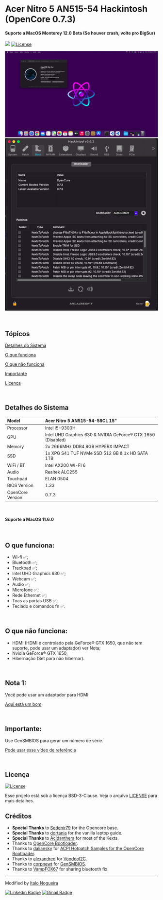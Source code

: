 # Acer Nitro 5 AN515-54 Hackintosh (OpenCore 0.7.3)

#### Suporte a MacOS Monterey 12.0 Beta (Se houver crash, volte pro BigSur)

<p>
  <img src="https://img.shields.io/badge/made%20by-ITALO%20NOGUEIRA-5429CC?style=flat-square">  
  <a href="https://opensource.org/licenses/BSD-3-Clause">
    <img alt="License" src="https://img.shields.io/badge/License-BSD%203--Clause-blue.svg">
  </a>
  
</p>

![](Images/Home.png)
![](Images/Cover.png)

<br/>

## Tópicos 

[Detalhes do Sistema](#detalhes-do-sistema)

[O que funciona](#o-que-funciona)

[O que não funciona](#o-que-não-funciona)

[Importante](#importante)

[Licença](#licença)

<br>

## Detalhes do Sistema

| Model            | Acer Nitro 5 AN515-54-58CL 15"                               |
| :--------------- | :----------------------------------------------------------- |
| Processor        | Intel i5-9300H                                               |
| GPU              | Intel UHD Graphics 630 & NVIDIA GeForce® GTX 1650 (Disabled) |
| Memory           | 2x 2666MHz DDR4 8GB HYPERX IMPACT                            |
| SSD              | 1x XPG S41 TUF NVMe SSD 512 GB & 1x HD SATA 1TB              |
| WiFi / BT        | Intel AX200 WI-FI 6                                          |
| Audio            | Realtek ALC255                                               |
| Touchpad         | ELAN 0504                                                    |
| BIOS Version     | 1.33                                                         |
| OpenCore Version | 0.7.3                                                       |

<br/>

#### Suporte a MacOS 11.6.0

<br/>

## O que funciona:

- Wi-fi ✅;
- Bluetooth ✅;
- Trackpad ✅;
- Intel UHD Graphics 630 ✅;
- Webcam ✅;
- Audio ✅;
- Microfone ✅;
- Rede Ethernet ✅;
- Toas as portas USB ✅;
- Teclado e comandos fn ✅.

<br/>

## O que não funciona:

- HDMI (HDMI é controlado pela GeForce® GTX 1650, que não tem suporte, pode usar um adaptador) ver Nota;
- Nvidia GeForce® GTX 1650;
- Hibernação (Set para não hibernar).

<br/>

## Nota 1:

Você pode usar um adaptador para HDMI

[Aqui está um bom](https://s.click.aliexpress.com/e/_A1hTAn)

<br/>

## Importante:

Use GenSMBIOS para gerar um número de série.

[Pode usar esse vídeo de referência](https://www.youtube.com/watch?v=M93oJ1UBrS4)

<br/>

## Licença
 <a href="https://opensource.org/licenses/BSD-3-Clause">
    <img alt="License" src="https://img.shields.io/badge/License-BSD%203--Clause-blue.svg">
  </a>

<br>

Esse projeto está sob a licença BSD-3-Clause. Veja o arquivo [LICENSE](/LICENSE) para mais detalhes.


## Créditos


- **Special Thanks** to [Sedenir79](https://github.com/Sedenir79) for the Opencore base.
- **Special Thanks** to [dortania](https://dortania.github.io/vanilla-laptop-guide) for the vanilla laptop guide.
- **Special Thanks** to [Acidanthera](https://github.com/acidanthera) for most of the Kexts.
- Thanks to [OpenCore Bootloader](https://https://github.com/acidanthera/OpenCorePkg).
- Thanks to [daliansky](https://github.com/daliansky) for [ACPI Hotpatch Samples for the OpenCore Bootloader](https://github.com/daliansky/OC-little).
- Thanks to [alexandred](https://github.com/alexandred) for [VoodooI2C](https://github.com/alexandred/VoodooI2C).
- Thanks to [corpnewt](https://github.com/corpnewt) for [GenSMBIOS](https://github.com/corpnewt/GenSMBIOS).
- Thanks to [VampFOX67](https://github.com/VampFOX67) for sharing bluetooth fix.


---

Modified by [Italo Nogueira](https://github.com/italo-nogueira)

[![Linkedin Badge](https://img.shields.io/badge/-Italo%20Nogueira-5429CC?style=flat-square&logo=Linkedin&logoColor=white&link=https://www.linkedin.com/in/italo-nogueira-perfil//)](https://www.linkedin.com/in/italo-nogueira-perfil//) 
[![Gmail Badge](https://img.shields.io/badge/-italogdm@gmail.com-5429CC?style=flat-square&logo=Gmail&logoColor=white&link=mailto:italogdm@gmail.com)](mailto:italogdm@gmail.com)
